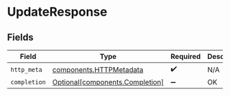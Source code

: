 # UpdateResponse


## Fields

| Field                                                                    | Type                                                                     | Required                                                                 | Description                                                              |
| ------------------------------------------------------------------------ | ------------------------------------------------------------------------ | ------------------------------------------------------------------------ | ------------------------------------------------------------------------ |
| `http_meta`                                                              | [components.HTTPMetadata](../../models/components/httpmetadata.md)       | :heavy_check_mark:                                                       | N/A                                                                      |
| `completion`                                                             | [Optional[components.Completion]](../../models/components/completion.md) | :heavy_minus_sign:                                                       | OK                                                                       |